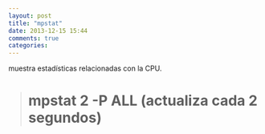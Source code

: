 ```yaml
---
layout: post
title: "mpstat"
date: 2013-12-15 15:44
comments: true
categories: 
---
```

muestra estadísticas relacionadas con la CPU.

># mpstat 2 -P ALL (actualiza cada 2 segundos)

